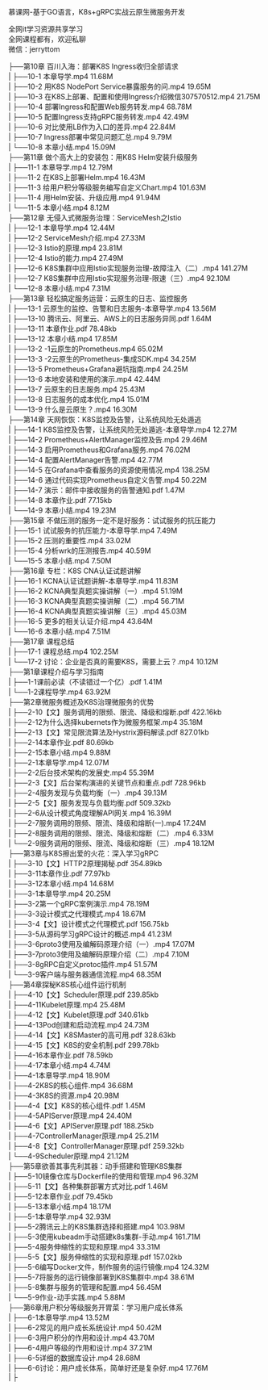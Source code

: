 慕课网-基于GO语言，K8s+gRPC实战云原生微服务开发

全网it学习资源共享学习<br>全网课程都有，欢迎私聊<br>微信：jerryttom<br>

├──第10章 百川入海：部署K8S Ingress收归全部请求<br> | ├──10-1 本章导学.mp4 11.68M<br> | ├──10-2 用K8S NodePort Service暴露服务的问.mp4 19.65M<br> | ├──10-3 在K8S上部署、配置和使用Ingress介绍微信307570512.mp4 21.75M<br> | ├──10-4 部署Ingress和配置Web服务转发.mp4 68.78M<br> | ├──10-5 配置Ingress支持gRPC服务转发.mp4 42.49M<br> | ├──10-6 对比使用LB作为入口的差异.mp4 22.84M<br> | ├──10-7 Ingress部署中常见问题汇总.mp4 9.79M<br> | └──10-8 本章小结.mp4 15.09M<br> ├──第11章 做个高大上的安装包：用K8S Helm安装升级服务<br> | ├──11-1 本章导学.mp4 12.79M<br> | ├──11-2 在K8S上部署Helm.mp4 16.43M<br> | ├──11-3 给用户积分等级服务编写自定义Chart.mp4 101.63M<br> | ├──11-4 用Helm安装、升级应用.mp4 91.94M<br> | └──11-5 本章小结.mp4 8.12M<br> ├──第12章 无侵入式微服务治理：ServiceMesh之Istio<br> | ├──12-1 本章导学.mp4 12.44M<br> | ├──12-2 ServiceMesh介绍.mp4 27.33M<br> | ├──12-3 Istio的原理.mp4 23.81M<br> | ├──12-4 Istio的能力.mp4 27.49M<br> | ├──12-6 K8S集群中应用Istio实现服务治理-故障注入（二）.mp4 141.27M<br> | ├──12-7 K8S集群中应用Istio实现服务治理-限速（三）.mp4 92.10M<br> | └──12-8 本章小结.mp4 7.31M<br> ├──第13章 轻松搞定服务运营：云原生的日志、监控服务<br> | ├──13-1 云原生的监控、告警和日志服务-本章导学.mp4 13.56M<br> | ├──13-10 腾讯云、阿里云、AWS上的日志服务异同.pdf 1.64M<br> | ├──13-11 本章作业.pdf 78.48kb<br> | ├──13-12 本章小结.mp4 17.85M<br> | ├──13-2 -1云原生的Prometheus.mp4 65.02M<br> | ├──13-3 -2云原生的Prometheus-集成SDK.mp4 34.25M<br> | ├──13-5 Prometheus+Grafana避坑指南.mp4 24.25M<br> | ├──13-6 本地安装和使用的演示.mp4 42.44M<br> | ├──13-7 云原生的日志服务.mp4 25.43M<br> | ├──13-8 日志服务的成本优化.mp4 15.01M<br> | └──13-9 什么是云原生？.mp4 16.30M<br> ├──第14章 天网恢恢：K8S监控及告警，让系统风险无处遁逃<br> | ├──14-1 K8S监控及告警，让系统风险无处遁逃-本章导学.mp4 12.27M<br> | ├──14-2 Prometheus+AlertManager监控及告.mp4 29.46M<br> | ├──14-3 启用Prometheus和Grafana服务.mp4 76.02M<br> | ├──14-4 配置AlertManager告警.mp4 42.77M<br> | ├──14-5 在Grafana中查看服务的资源使用情况.mp4 138.25M<br> | ├──14-6 通过代码实现Prometheus自定义告警.mp4 50.22M<br> | ├──14-7 演示：邮件中接收服务的告警通知.pdf 1.47M<br> | ├──14-8 本章作业.pdf 77.15kb<br> | └──14-9 本章小结.mp4 19.23M<br> ├──第15章 不做压测的服务一定不是好服务：试试服务的抗压能力<br> | ├──15-1 试试服务的抗压能力-本章导学.mp4 7.49M<br> | ├──15-2 压测的重要性.mp4 33.02M<br> | ├──15-4 分析wrk的压测报告.mp4 40.59M<br> | └──15-5 本章小结.mp4 7.50M<br> ├──第16章 专栏：K8S CNA认证试题讲解<br> | ├──16-1 KCNA认证试题讲解-本章导学.mp4 11.83M<br> | ├──16-2 KCNA典型真题实操讲解（一）.mp4 51.19M<br> | ├──16-3 KCNA典型真题实操讲解（二）.mp4 56.71M<br> | ├──16-4 KCNA典型真题实操讲解（三）.mp4 45.03M<br> | ├──16-5 更多的相关认证介绍.mp4 43.64M<br> | └──16-6 本章小结.mp4 7.51M<br> ├──第17章 课程总结<br> | ├──17-1 课程总结.mp4 102.25M<br> | └──17-2 讨论：企业是否真的需要K8S，需要上云？.mp4 10.12M<br> ├──第1章课程介绍与学习指南<br> | ├──1-1课前必读（不读错过一个亿）.pdf 1.41M<br> | └──1-2课程导学.mp4 63.92M<br> ├──第2章微服务概述及K8S治理微服务的优势<br> | ├──2-10【文】服务调用的限频、限流、降级和熔断.pdf 422.16kb<br> | ├──2-12为什么选择kubernets作为微服务框架.mp4 35.18M<br> | ├──2-13【文】常见限流算法及Hystrix源码解读.pdf 827.01kb<br> | ├──2-14本章作业.pdf 80.69kb<br> | ├──2-15本章小结.mp4 9.88M<br> | ├──2-1本章导学.mp4 12.07M<br> | ├──2-2后台技术架构的发展史.mp4 55.39M<br> | ├──2-3【文】后台架构演进的关键节点和重点.pdf 728.96kb<br> | ├──2-4服务发现与负载均衡（一）.mp4 39.13M<br> | ├──2-5【文】服务发现与负载均衡.pdf 509.32kb<br> | ├──2-6从设计模式角度理解API网关.mp4 16.39M<br> | ├──2-7服务调用的限频、限流、降级和熔断(一).mp4 17.24M<br> | ├──2-8服务调用的限频、限流、降级和熔断（二）.mp4 6.33M<br> | └──2-9服务调用的限频、限流、降级和熔断（三）.mp4 18.12M<br> ├──第3章与K8S擦出爱的火花：深入学习gRPC<br> | ├──3-10【文】HTTP2原理揭秘.pdf 354.89kb<br> | ├──3-11本章作业.pdf 77.97kb<br> | ├──3-12本章小结.mp4 14.68M<br> | ├──3-1本章导学.mp4 20.25M<br> | ├──3-2第一个gRPC案例演示.mp4 78.19M<br> | ├──3-3设计模式之代理模式.mp4 18.67M<br> | ├──3-4【文】设计模式之代理模式.pdf 156.75kb<br> | ├──3-5从源码学习gRPC设计的概述.mp4 41.23M<br> | ├──3-6proto3使用及编解码原理介绍（一）.mp4 17.07M<br> | ├──3-7proto3使用及编解码原理介绍（二）.mp4 7.10M<br> | ├──3-8gRPC自定义protoc插件.mp4 51.57M<br> | └──3-9客户端与服务器通信流程.mp4 68.35M<br> ├──第4章探秘K8S核心组件运行机制<br> | ├──4-10【文】Scheduler原理.pdf 239.85kb<br> | ├──4-11Kubelet原理.mp4 25.48M<br> | ├──4-12【文】Kubelet原理.pdf 340.61kb<br> | ├──4-13Pod创建和启动流程.mp4 24.73M<br> | ├──4-14【文】K8SMaster的高可用.pdf 328.63kb<br> | ├──4-15【文】K8S的安全机制.pdf 299.78kb<br> | ├──4-16本章作业.pdf 78.59kb<br> | ├──4-17本章小结.mp4 4.74M<br> | ├──4-1本章导学.mp4 18.90M<br> | ├──4-2K8S的核心组件.mp4 36.68M<br> | ├──4-3K8S的资源.mp4 20.98M<br> | ├──4-4【文】K8S的核心组件.pdf 1.45M<br> | ├──4-5APIServer原理.mp4 24.40M<br> | ├──4-6【文】APIServer原理.pdf 188.25kb<br> | ├──4-7ControllerManager原理.mp4 25.21M<br> | ├──4-8【文】ControllerManager原理.pdf 259.32kb<br> | └──4-9Scheduler原理.mp4 21.12M<br> ├──第5章欲善其事先利其器：动手搭建和管理K8S集群<br> | ├──5-10镜像仓库与Dockerfile的使用和管理.mp4 96.32M<br> | ├──5-11【文】各种集群部署方式对比.pdf 1.46M<br> | ├──5-12本章作业.pdf 79.45kb<br> | ├──5-13本章小结.mp4 18.17M<br> | ├──5-1本章导学.mp4 32.93M<br> | ├──5-2腾讯云上的K8S集群选择和搭建.mp4 103.98M<br> | ├──5-3使用kubeadm手动搭建k8s集群-手动.mp4 161.71M<br> | ├──5-4服务伸缩性的实现和原理.mp4 33.31M<br> | ├──5-5【文】服务伸缩性的实现和原理.pdf 157.02kb<br> | ├──5-6编写Docker文件，制作服务的运行镜像.mp4 124.32M<br> | ├──5-7将服务的运行镜像部署到K8S集群中.mp4 38.61M<br> | ├──5-8集群与服务的管理和配置.mp4 56.45M<br> | └──5-9作业-动手实践.mp4 5.88M<br> ├──第6章用户积分等级服务开胃菜：学习用户成长体系<br> | ├──6-1本章导学.mp4 13.52M<br> | ├──6-2常见的用户成长系统设计.mp4 50.42M<br> | ├──6-3用户积分的作用和设计.mp4 43.70M<br> | ├──6-4用户等级的作用和设计.mp4 37.21M<br> | ├──6-5详细的数据库设计.mp4 28.68M<br> | ├──6-6讨论：用户成长体系，简单好还是复杂好.mp4 17.76M<br> | ├